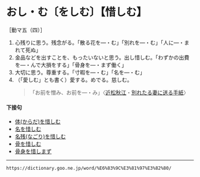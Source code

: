 # おし・む〔をしむ〕【惜しむ】

［動マ五（四）］

1.  心残りに思う。残念がる。「散る花を―・む」「別れを―・む」「人に―・まれて死ぬ」
2.  金品などを出すことを、もったいないと思う。出し惜しむ。「わずかの出費を―・んで大損をする」「骨身を―・まず働く」
3.  大切に思う。尊重する。「寸暇を―・む」「名を―・む」
4.  （「愛しむ」とも書く）愛する。めでる。慈しむ。
    >「お前を憎み、お前を―・み」〈[近松秋江](https://dictionary.goo.ne.jp/word/person/%E8%BF%91%E6%9D%BE%E7%A7%8B%E6%B1%9F/#jn-141218)・[別れたる妻に送る手紙](https://dictionary.goo.ne.jp/word/%E5%88%A5%E3%82%8C%E3%81%9F%E3%82%8B%E5%A6%BB%E3%81%AB%E9%80%81%E3%82%8B%E6%89%8B%E7%B4%99/#jn-282259)〉
        

#### 下接句

-   [体(からだ)を惜しむ](https://dictionary.goo.ne.jp/word/%E4%BD%93%E3%82%92%E6%83%9C%E3%81%97%E3%82%80/#jn-45831)
-   [名を惜しむ](https://dictionary.goo.ne.jp/word/%E5%90%8D%E3%82%92%E6%83%9C%E3%81%97%E3%82%80/#jn-162200)
-   [名残(なごり)を惜しむ](https://dictionary.goo.ne.jp/word/%E5%90%8D%E6%AE%8B%E3%82%92%E6%83%9C%E3%81%97%E3%82%80/#jn-163866)
-   [骨を惜しむ](https://dictionary.goo.ne.jp/word/%E9%AA%A8%E3%82%92%E6%83%9C%E3%81%97%E3%82%80/#jn-205041)
-   [骨身を惜しまず](https://dictionary.goo.ne.jp/word/%E9%AA%A8%E8%BA%AB%E3%82%92%E6%83%9C%E3%81%97%E3%81%BE%E3%81%9A/#jn-205081)

---
`https://dictionary.goo.ne.jp/word/%E6%83%9C%E3%81%97%E3%82%80/`
